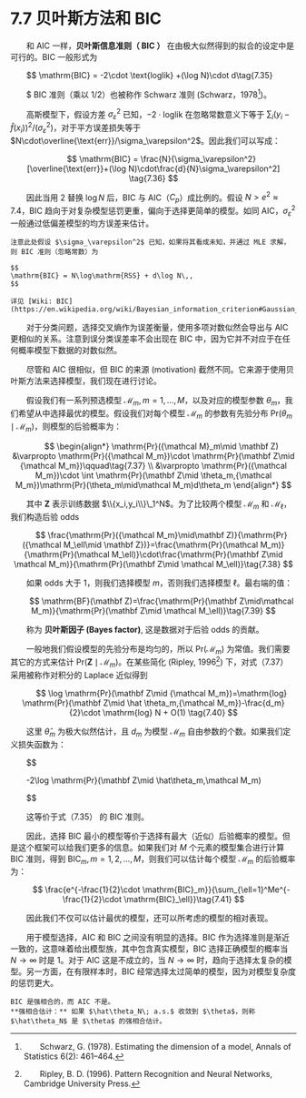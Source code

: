 # 7.7 贝叶斯方法和 BIC
<style>p{text-indent:2em;2}</style>

和 AIC 一样，**贝叶斯信息准则（ BIC ）** 在由极大似然得到的拟合的设定中是可行的。BIC 一般形式为


$$
\mathrm{BIC} = -2\cdot \text{loglik} +(\log N)\cdot d\tag{7.35} 

$
BIC 准则（乘以 1/2）也被称作 Schwarz 准则 (Schwarz，1978[^1])。

高斯模型下，假设方差 $\sigma_\varepsilon^2$ 已知，$-2\cdot \text{loglik}$ 在忽略常数意义下等于 $\sum_i(y_i-\hat f(x_i))^2/(\sigma_\varepsilon^2)$，对于平方误差损失等于 $N\cdot\overline{\text{err}}/\sigma_\varepsilon^2$。因此我们可以写成：


$$
\mathrm{BIC} = \frac{N}{\sigma_\varepsilon^2}[\overline{\text{err}}+(\log N)\cdot\frac{d}{N}\sigma_\varepsilon^2] \tag{7.36}
$$

因此当用 2 替换 $\log N$ 后，BIC 与 AIC（$C_p$）成比例的。假设 $N > e^2\approx 7.4$，BIC 趋向于对复杂模型惩罚更重，偏向于选择更简单的模型。如同 AIC，$\sigma_\varepsilon^2$ 一般通过低偏差模型的均方误差来估计。

```{note}
注意此处假设 $\sigma_\varepsilon^2$ 已知，如果将其看成未知，并通过 MLE 求解，则 BIC 准则（忽略常数）为

$$
\mathrm{BIC} = N\log\mathrm{RSS} + d\log N\,,
$$

详见 [Wiki: BIC](https://en.wikipedia.org/wiki/Bayesian_information_criterion#Gaussian_special_case)
```

对于分类问题，选择交叉熵作为误差衡量，使用多项对数似然会导出与 AIC 更相似的关系。注意到误分类误差率不会出现在 BIC  中，因为它并不对应于在任何概率模型下数据的对数似然。

尽管和 AIC 很相似，但 BIC 的来源 (motivation) 截然不同。它来源于使用贝叶斯方法来选择模型，我们现在进行讨论。

假设我们有一系列预选模型 ${\mathcal M_m},m=1,\ldots,M$，以及对应的模型参数 $\theta_m$，我们希望从中选择最优的模型。假设我们对每个模型 $\mathcal M_m$ 的参数有先验分布 $\mathrm{Pr}(\theta_m\mid\mathcal M_m)$，则模型的后验概率为：


$$
\begin{align*}
\mathrm{Pr}({\mathcal M}_m\mid \mathbf Z) &\varpropto \mathrm{Pr}({\mathcal M_m})\cdot \mathrm{Pr}(\mathbf Z\mid {\mathcal M_m})\qquad\tag{7.37} \\
&\varpropto \mathrm{Pr}({\mathcal M_m})\cdot \int \mathrm{Pr}(\mathbf Z\mid \theta_m,{\mathcal M_m})\mathrm{Pr}(\theta_m\mid\mathcal M_m)d\theta_m 
\end{align*}
$$

其中 $\mathbf Z$ 表示训练数据 $\\{x_i,y_i\\}\_1^N$。为了比较两个模型 $\mathcal M_m$ 和 $\mathcal M_\ell$，我们构造后验 odds


$$
\frac{\mathrm{Pr}({\mathcal M_m}\mid\mathbf Z)}{\mathrm{Pr}({\mathcal M_\ell\mid \mathbf Z})}=\frac{\mathrm{Pr}(\mathcal M_m)}{\mathrm{Pr}(\mathcal M_\ell)}\cdot\frac{\mathrm{Pr}(\mathbf Z\mid \mathcal M_m)}{\mathrm{Pr}(\mathbf Z\mid \mathcal M_\ell)}\tag{7.38}
$$

如果 odds 大于 1，则我们选择模型 $m$，否则我们选择模型 $\ell$。最右端的值：


$$
\mathrm{BF}(\mathbf Z)=\frac{\mathrm{Pr}(\mathbf Z\mid\mathcal M_m)}{\mathrm{Pr}(\mathbf Z\mid \mathcal M_\ell)}\tag{7.39}
$$

称为 **贝叶斯因子 (Bayes factor)**, 这是数据对于后验 odds 的贡献。

一般地我们假设模型的先验分布是均匀的，所以 $\mathrm{Pr}(\mathcal M_m)$ 为常值。我们需要其它的方式来估计 $\mathrm{Pr}(\mathbf Z\mid \mathcal M_m)$。在某些简化 (Ripley, 1996[^2]) 下，对式（7.37） 采用被称作对积分的 Laplace 近似得到


$$
\log \mathrm{Pr}(\mathbf Z\mid {\mathcal M_m})=\mathrm{log} \mathrm{Pr}(\mathbf Z\mid \hat \theta_m,{\mathcal M_m})-\frac{d_m}{2}\cdot \mathrm{log} N + O(1) \tag{7.40}
$$

这里 $\hat \theta_m$ 为极大似然估计，且 $d_m$ 为模型 $\mathcal M_m$ 自由参数的个数。如果我们定义损失函数为：


$$

-2\log \mathrm{Pr}(\mathbf Z\mid \hat\theta_m,\mathcal M_m)

$$

这等价于式（7.35） 的 BIC 准则。

因此，选择 BIC 最小的模型等价于选择有最大（近似）后验概率的模型。但是这个框架可以给我们更多的信息。如果我们对 $M$ 个元素的模型集合进行计算 BIC 准则，得到 $\mathrm{BIC}_m,m=1,2,\ldots,M$，则我们可以估计每个模型 $\mathcal M_m$ 的后验概率为：


$$
\frac{e^{-\frac{1}{2}\cdot \mathrm{BIC}_m}}{\sum_{\ell=1}^Me^{-\frac{1}{2}\cdot \mathrm{BIC}_\ell}}\tag{7.41}
$$

因此我们不仅可以估计最优的模型，还可以所考虑的模型的相对表现。

用于模型选择，AIC 和 BIC 之间没有明显的选择。BIC 作为选择准则是渐近一致的，这意味着给出模型族，其中包含真实模型，BIC 选择正确模型的概率当 $N\rightarrow \infty$ 时是 1。对于 AIC 这是不成立的，当 $N\rightarrow \infty$ 时，趋向于选择太复杂的模型。另一方面，在有限样本时，BIC 经常选择太过简单的模型，因为对模型复杂度的惩罚更大。

```{note}
BIC 是强相合的，而 AIC 不是。
**强相合估计：** 如果 $\hat\theta_N\; a.s.$ 收敛到 $\theta$，则称 $\hat\theta_N$ 是 $\theta$ 的强相合估计。
```

[^1]: Schwarz, G. (1978). Estimating the dimension of a model, Annals of Statistics 6(2): 461–464.
[^2]: Ripley, B. D. (1996). Pattern Recognition and Neural Networks, Cambridge University Press.
